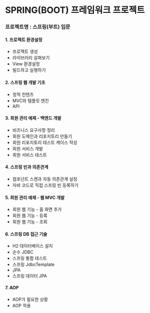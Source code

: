 # SPRING(BOOT) 프레임워크 프로젝트

### 프로젝트명 : 스프링(부트) 입문

#### 1. 프로젝트 환경설정
* 프로젝트 생성
* 라이브러리 살펴보기
* View 환경설정
* 빌드하고 실행하기

#### 2. 스프링 웹 개발 기초
* 정적 컨텐츠
* MVC와 템플릿 엔진
* API

#### 3. 회원 관리 예제 - 백엔드 개발
* 비즈니스 요구사항 정리
* 회원 도메인과 리포지토리 만들기
* 회원 리포지토리 테스트 케이스 작성
* 회원 서비스 개발
* 회원 서비스 테스트

#### 4. 스프링 빈과 의존관계
* 컴포넌트 스캔과 자동 의존관계 설정
* 자바 코드로 직접 스프링 빈 등록하기

#### 5. 회원 관리 예제 - 웹 MVC 개발
* 회원 웹 기능 - 홈 화면 추가
* 회원 웹 기능 - 등록
* 회원 웹 기능 - 조회

#### 6. 스프링 DB 접근 기술
* H2 데이터베이스 설치
* 순수 JDBC
* 스프링 통합 테스트
* 스프링 JdbcTemplate
* JPA
* 스프링 데이터 JPA

#### 7. AOP
* AOP가 필요한 상황
* AOP 적용
